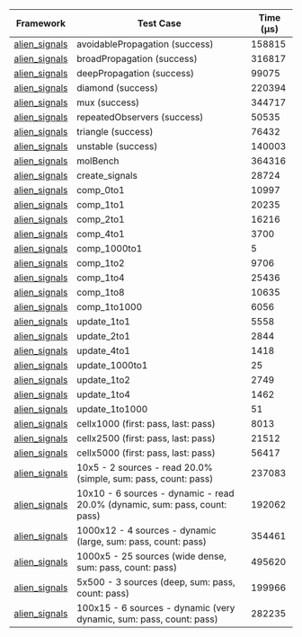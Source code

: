 | Framework | Test Case | Time (μs) |
| --- | --- | --- |
| [alien_signals](https://github.com/medz/alien-signals-dart) | avoidablePropagation (success) | 158815 |
| [alien_signals](https://github.com/medz/alien-signals-dart) | broadPropagation (success) | 316817 |
| [alien_signals](https://github.com/medz/alien-signals-dart) | deepPropagation (success) | 99075 |
| [alien_signals](https://github.com/medz/alien-signals-dart) | diamond (success) | 220394 |
| [alien_signals](https://github.com/medz/alien-signals-dart) | mux (success) | 344717 |
| [alien_signals](https://github.com/medz/alien-signals-dart) | repeatedObservers (success) | 50535 |
| [alien_signals](https://github.com/medz/alien-signals-dart) | triangle (success) | 76432 |
| [alien_signals](https://github.com/medz/alien-signals-dart) | unstable (success) | 140003 |
| [alien_signals](https://github.com/medz/alien-signals-dart) | molBench | 364316 |
| [alien_signals](https://github.com/medz/alien-signals-dart) | create_signals | 28724 |
| [alien_signals](https://github.com/medz/alien-signals-dart) | comp_0to1 | 10997 |
| [alien_signals](https://github.com/medz/alien-signals-dart) | comp_1to1 | 20235 |
| [alien_signals](https://github.com/medz/alien-signals-dart) | comp_2to1 | 16216 |
| [alien_signals](https://github.com/medz/alien-signals-dart) | comp_4to1 | 3700 |
| [alien_signals](https://github.com/medz/alien-signals-dart) | comp_1000to1 | 5 |
| [alien_signals](https://github.com/medz/alien-signals-dart) | comp_1to2 | 9706 |
| [alien_signals](https://github.com/medz/alien-signals-dart) | comp_1to4 | 25436 |
| [alien_signals](https://github.com/medz/alien-signals-dart) | comp_1to8 | 10635 |
| [alien_signals](https://github.com/medz/alien-signals-dart) | comp_1to1000 | 6056 |
| [alien_signals](https://github.com/medz/alien-signals-dart) | update_1to1 | 5558 |
| [alien_signals](https://github.com/medz/alien-signals-dart) | update_2to1 | 2844 |
| [alien_signals](https://github.com/medz/alien-signals-dart) | update_4to1 | 1418 |
| [alien_signals](https://github.com/medz/alien-signals-dart) | update_1000to1 | 25 |
| [alien_signals](https://github.com/medz/alien-signals-dart) | update_1to2 | 2749 |
| [alien_signals](https://github.com/medz/alien-signals-dart) | update_1to4 | 1462 |
| [alien_signals](https://github.com/medz/alien-signals-dart) | update_1to1000 | 51 |
| [alien_signals](https://github.com/medz/alien-signals-dart) | cellx1000 (first: pass, last: pass) | 8013 |
| [alien_signals](https://github.com/medz/alien-signals-dart) | cellx2500 (first: pass, last: pass) | 21512 |
| [alien_signals](https://github.com/medz/alien-signals-dart) | cellx5000 (first: pass, last: pass) | 56417 |
| [alien_signals](https://github.com/medz/alien-signals-dart) | 10x5 - 2 sources - read 20.0% (simple, sum: pass, count: pass) | 237083 |
| [alien_signals](https://github.com/medz/alien-signals-dart) | 10x10 - 6 sources - dynamic - read 20.0% (dynamic, sum: pass, count: pass) | 192062 |
| [alien_signals](https://github.com/medz/alien-signals-dart) | 1000x12 - 4 sources - dynamic (large, sum: pass, count: pass) | 354461 |
| [alien_signals](https://github.com/medz/alien-signals-dart) | 1000x5 - 25 sources (wide dense, sum: pass, count: pass) | 495620 |
| [alien_signals](https://github.com/medz/alien-signals-dart) | 5x500 - 3 sources (deep, sum: pass, count: pass) | 199966 |
| [alien_signals](https://github.com/medz/alien-signals-dart) | 100x15 - 6 sources - dynamic (very dynamic, sum: pass, count: pass) | 282235 |
